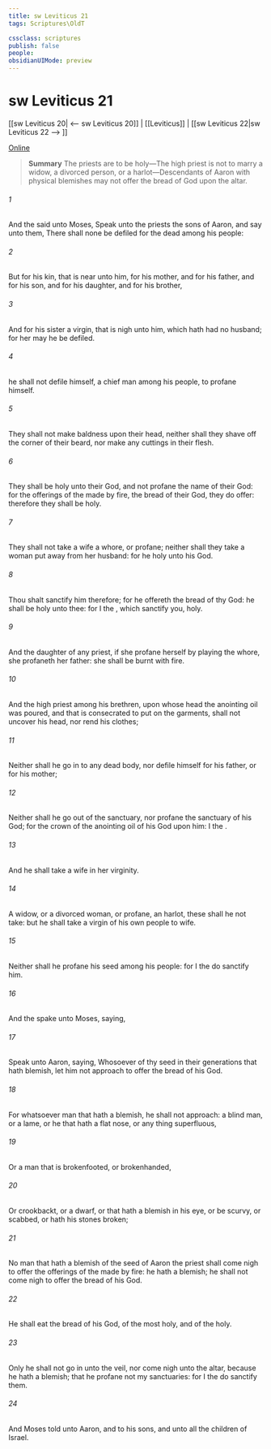 ```yaml
---
title: sw Leviticus 21
tags: Scriptures\OldT

cssclass: scriptures
publish: false
people:
obsidianUIMode: preview
---
```


# sw Leviticus 21
[[sw Leviticus 20| <-- sw Leviticus 20]] | [[Leviticus]] | [[sw Leviticus 22|sw Leviticus 22 --> ]]

[Online](https://churchofjesuschrist.org/study/scriptures/ot/lev/21?lang=eng)

> __Summary__
The priests are to be holy—The high priest is not to marry a widow, a divorced person, or a harlot—Descendants of Aaron with physical blemishes may not offer the bread of God upon the altar.

###### 1 
And the  said unto Moses, Speak unto the priests the sons of Aaron, and say unto them, There shall none be defiled for the dead among his people:

###### 2 
But for his kin, that is near unto him,  for his mother, and for his father, and for his son, and for his daughter, and for his brother,

###### 3 
And for his sister a virgin, that is nigh unto him, which hath had no husband; for her may he be defiled.

###### 4 
 he shall not defile himself,  a chief man among his people, to profane himself.

###### 5 
They shall not make baldness upon their head, neither shall they shave off the corner of their beard, nor make any cuttings in their flesh.

###### 6 
They shall be holy unto their God, and not profane the name of their God: for the offerings of the  made by fire,  the bread of their God, they do offer: therefore they shall be holy.

###### 7 
They shall not take a wife  a whore, or profane; neither shall they take a woman put away from her husband: for he  holy unto his God.

###### 8 
Thou shalt sanctify him therefore; for he offereth the bread of thy God: he shall be holy unto thee: for I the , which sanctify you,  holy.

###### 9 
And the daughter of any priest, if she profane herself by playing the whore, she profaneth her father: she shall be burnt with fire.

###### 10 
And  the high priest among his brethren, upon whose head the anointing oil was poured, and that is consecrated to put on the garments, shall not uncover his head, nor rend his clothes;

###### 11 
Neither shall he go in to any dead body, nor defile himself for his father, or for his mother;

###### 12 
Neither shall he go out of the sanctuary, nor profane the sanctuary of his God; for the crown of the anointing oil of his God  upon him: I  the .

###### 13 
And he shall take a wife in her virginity.

###### 14 
A widow, or a divorced woman, or profane,  an harlot, these shall he not take: but he shall take a virgin of his own people to wife.

###### 15 
Neither shall he profane his seed among his people: for I the  do sanctify him.

###### 16 
And the  spake unto Moses, saying,

###### 17 
Speak unto Aaron, saying, Whosoever  of thy seed in their generations that hath  blemish, let him not approach to offer the bread of his God.

###### 18 
For whatsoever man  that hath a blemish, he shall not approach: a blind man, or a lame, or he that hath a flat nose, or any thing superfluous,

###### 19 
Or a man that is brokenfooted, or brokenhanded,

###### 20 
Or crookbackt, or a dwarf, or that hath a blemish in his eye, or be scurvy, or scabbed, or hath his stones broken;

###### 21 
No man that hath a blemish of the seed of Aaron the priest shall come nigh to offer the offerings of the  made by fire: he hath a blemish; he shall not come nigh to offer the bread of his God.

###### 22 
He shall eat the bread of his God,  of the most holy, and of the holy.

###### 23 
Only he shall not go in unto the veil, nor come nigh unto the altar, because he hath a blemish; that he profane not my sanctuaries: for I the  do sanctify them.

###### 24 
And Moses told  unto Aaron, and to his sons, and unto all the children of Israel.

